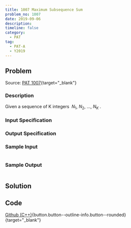 ```yaml
---
title: 1007 Maximum Subsequence Sum
problem_no: 1007
date: 2019-09-06
description: 
timeline: false
category:
  - PAT
tag:
  - PAT-A
  - Y2019
---
```


<!--more-->

## Problem

Source: [PAT 1007](https://pintia.cn/problem-sets/994805342720868352/problems/994805514284679168){target="_blank"}

### Description

Given a sequence of K integers ${\ N_1,\ N_2,\ ...,\ N_K\ }$.

### Input Specification



### Output Specification



### Sample Input

```text

```

### Sample Output

```text

```

## Solution

## Code

[Github (C++)](https://github.com/Alomerry/algorithm/blob/master/pat/a/1007){button.button--outline-info.button--rounded}{target="_blank"}


```cpp

```
